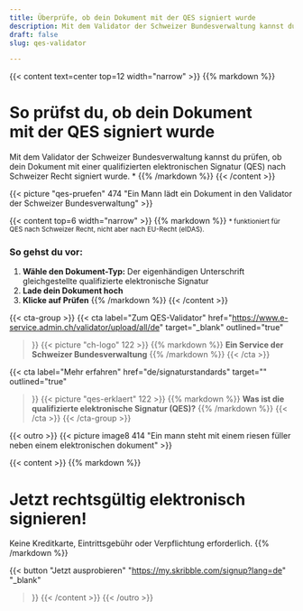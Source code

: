 ```yaml
---
title: Überprüfe, ob dein Dokument mit der QES signiert wurde
description: Mit dem Validator der Schweizer Bundesverwaltung kannst du prüfen, ob dein Dokument mit einer qualifizierten elektronischen Signatur (QES) signiert wurde.
draft: false
slug: qes-validator

---
```


{{< content text=center top=12 width="narrow" >}}
{{% markdown %}}
# So prüfst du, ob dein Dokument <br class="hide-for-mobile">mit der QES signiert wurde
Mit dem Validator der Schweizer Bundesverwaltung kannst du prüfen,
ob dein Dokument mit einer qualifizierten elektronischen Signatur (QES)
nach Schweizer Recht signiert wurde. *
{{% /markdown %}}
{{< /content >}}

{{< picture "qes-pruefen" 474 "Ein Mann lädt ein Dokument in den Validator der Schweizer Bundesverwaltung" >}}

{{< content top=6 width="narrow" >}}
{{% markdown %}}
<small>* funktioniert für QES nach Schweizer Recht, nicht aber nach EU-Recht (eIDAS).</small>
### So gehst du vor:
1. **Wähle den Dokument-Typ:**
Der eigenhändigen Unterschrift gleichgestellte
qualifizierte elektronische Signatur
2. **Lade dein Dokument hoch**
3. **Klicke auf Prüfen**
{{% /markdown %}}
{{< /content >}}

{{< cta-group >}}
{{< cta
  label="Zum QES-Validator"
  href="https://www.e-service.admin.ch/validator/upload/all/de"
  target="_blank"
  outlined="true"
>}}
{{< picture "ch-logo" 122 >}}
{{% markdown %}}
**Ein Service der Schweizer Bundesverwaltung**
{{% /markdown %}}
{{< /cta >}}

{{< cta
  label="Mehr erfahren"
  href="de/signaturstandards"
  target=""
  outlined="true"
>}}
{{< picture "qes-erklaert" 122 >}}
{{% markdown %}}
**Was ist die qualifizierte
elektronische Signatur (QES)?**
{{% /markdown %}}
{{< /cta >}}
{{< /cta-group >}}

[//]: # (--------------------------------------------------------------------------------------------------------------)

{{< outro >}}
{{< picture image8 414 "Ein mann steht mit einem riesen füller neben einem elektronischen dokument" >}}

{{< content >}}
{{% markdown %}}
# Jetzt rechtsgültig elektronisch signieren!
Keine Kreditkarte, Eintrittsgebühr oder
Verpflichtung erforderlich.
{{% /markdown %}}

{{< button
  "Jetzt ausprobieren"
  "https://my.skribble.com/signup?lang=de"
  "_blank"
>}}
{{< /content >}}
{{< /outro >}}